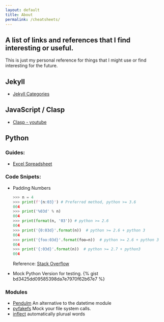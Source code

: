 ```yaml
---
layout: default
title: About
permalink: /cheatsheets/
---
```


## A list of links and references that I find interesting or useful.
This is just my personal reference for things that I might use or find interesting
for the future.

## Jekyll
  - [Jekyll Categories](https://blog.webjeda.com/jekyll-categories/)

## JavaScript / Clasp
  - [Clasp - youtube](https://www.youtube.com/watch?v=V_7kvwcZf_c)

## Python

### Guides:
  - [Excel Spreadsheet](https://www.marsja.se/your-guide-to-reading-excel-xlsx-files-in-python/?amp)

### Code Snipets:
  - Padding Numbers
    ```py
    >>> n = 4
    >>> print(f'{n:03}') # Preferred method, python >= 3.6
    004
    >>> print('%03d' % n)
    004
    >>> print(format(n, '03')) # python >= 2.6
    004
    >>> print('{0:03d}'.format(n))  # python >= 2.6 + python 3
    004
    >>> print('{foo:03d}'.format(foo=n))  # python >= 2.6 + python 3
    004
    >>> print('{:03d}'.format(n))  # python >= 2.7 + python3
    004
    ```
      Reference: [Stack Overflow](https://stackoverflow.com/questions/339007/how-to-pad-zeroes-to-a-string)

  - Mock Python Version for testing.
    {% gist bd3425dd09585398da7e7970f62b67e7 %}
    
### Modules
  - [Pendulm](https://pendulum.eustace.io)
    An alternative to the datetime module
  - [pyfakefs](https://pypi.org/project/pyfakefs/)
    Mock your file system calls.
  - [inflect](https://pypi.org/project/inflect/)
    automatically plurual words
